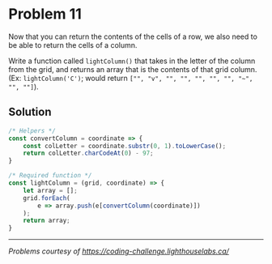 # Problem 11

Now that you can return the contents of the cells of a row, we also need to be able to return the cells of a column.

Write a function called `lightColumn()` that takes in the letter of the column from the grid, and returns an array that is the contents of that grid column. (Ex: `lightColumn('C')`; would return `["", "v", "", "", "", "", "", "~", "", ""]`).

## Solution

```javascript
/* Helpers */
const convertColumn = coordinate => {
    const colLetter = coordinate.substr(0, 1).toLowerCase();
    return colLetter.charCodeAt(0) - 97;
}

/* Required function */
const lightColumn = (grid, coordinate) => {
    let array = [];
    grid.forEach(
        e => array.push(e[convertColumn(coordinate)])
    );
    return array;
}
```

---

*Problems courtesy of https://coding-challenge.lighthouselabs.ca/*